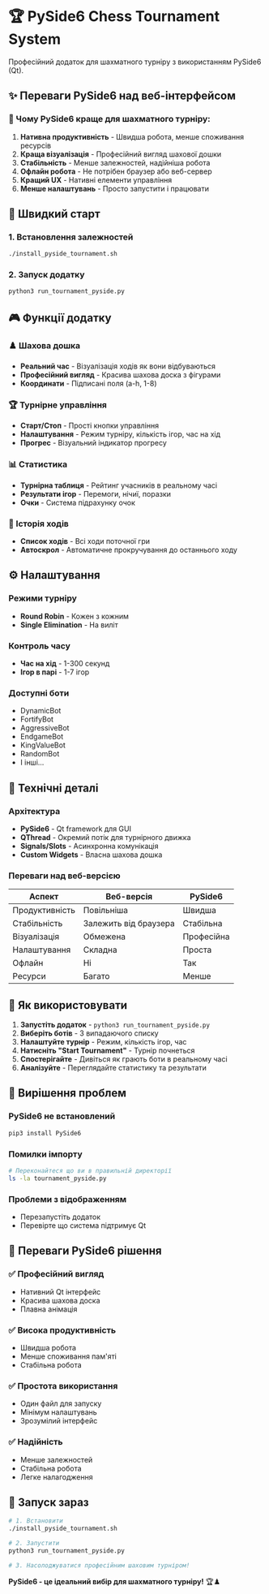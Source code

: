 # 🏆 PySide6 Chess Tournament System

Професійний додаток для шахматного турніру з використанням PySide6 (Qt).

## ✨ Переваги PySide6 над веб-інтерфейсом

### 🎯 Чому PySide6 краще для шахматного турніру:

1. **Нативна продуктивність** - Швидша робота, менше споживання ресурсів
2. **Краща візуалізація** - Професійний вигляд шахової дошки
3. **Стабільність** - Менше залежностей, надійніша робота
4. **Офлайн робота** - Не потрібен браузер або веб-сервер
5. **Кращий UX** - Нативні елементи управління
6. **Менше налаштувань** - Просто запустити і працювати

## 🚀 Швидкий старт

### 1. Встановлення залежностей
```bash
./install_pyside_tournament.sh
```

### 2. Запуск додатку
```bash
python3 run_tournament_pyside.py
```

## 🎮 Функції додатку

### ♟️ Шахова дошка
- **Реальний час** - Візуалізація ходів як вони відбуваються
- **Професійний вигляд** - Красива шахова доска з фігурами
- **Координати** - Підписані поля (a-h, 1-8)

### 🏆 Турнірне управління
- **Старт/Стоп** - Прості кнопки управління
- **Налаштування** - Режим турніру, кількість ігор, час на хід
- **Прогрес** - Візуальний індикатор прогресу

### 📊 Статистика
- **Турнірна таблиця** - Рейтинг учасників в реальному часі
- **Результати ігор** - Перемоги, нічиї, поразки
- **Очки** - Система підрахунку очок

### 📝 Історія ходів
- **Список ходів** - Всі ходи поточної гри
- **Автоскрол** - Автоматичне прокручування до останнього ходу

## ⚙️ Налаштування

### Режими турніру
- **Round Robin** - Кожен з кожним
- **Single Elimination** - На виліт

### Контроль часу
- **Час на хід** - 1-300 секунд
- **Ігор в парі** - 1-7 ігор

### Доступні боти
- DynamicBot
- FortifyBot
- AggressiveBot
- EndgameBot
- KingValueBot
- RandomBot
- І інші...

## 🔧 Технічні деталі

### Архітектура
- **PySide6** - Qt framework для GUI
- **QThread** - Окремий потік для турнірного движка
- **Signals/Slots** - Асинхронна комунікація
- **Custom Widgets** - Власна шахова дошка

### Переваги над веб-версією
| Аспект | Веб-версія | PySide6 |
|--------|------------|---------|
| Продуктивність | Повільніша | Швидша |
| Стабільність | Залежить від браузера | Стабільна |
| Візуалізація | Обмежена | Професійна |
| Налаштування | Складна | Проста |
| Офлайн | Ні | Так |
| Ресурси | Багато | Менше |

## 🎯 Як використовувати

1. **Запустіть додаток** - `python3 run_tournament_pyside.py`
2. **Виберіть ботів** - З випадаючого списку
3. **Налаштуйте турнір** - Режим, кількість ігор, час
4. **Натисніть "Start Tournament"** - Турнір почнеться
5. **Спостерігайте** - Дивіться як грають боти в реальному часі
6. **Аналізуйте** - Переглядайте статистику та результати

## 🐛 Вирішення проблем

### PySide6 не встановлений
```bash
pip3 install PySide6
```

### Помилки імпорту
```bash
# Переконайтеся що ви в правильній директорії
ls -la tournament_pyside.py
```

### Проблеми з відображенням
- Перезапустіть додаток
- Перевірте що система підтримує Qt

## 🎉 Переваги PySide6 рішення

### ✅ Професійний вигляд
- Нативний Qt інтерфейс
- Красива шахова доска
- Плавна анімація

### ✅ Висока продуктивність
- Швидша робота
- Менше споживання пам'яті
- Стабільна робота

### ✅ Простота використання
- Один файл для запуску
- Мінімум налаштувань
- Зрозумілий інтерфейс

### ✅ Надійність
- Менше залежностей
- Стабільна робота
- Легке налагодження

## 🚀 Запуск зараз

```bash
# 1. Встановити
./install_pyside_tournament.sh

# 2. Запустити
python3 run_tournament_pyside.py

# 3. Насолоджуватися професійним шаховим турніром!
```

**PySide6 - це ідеальний вибір для шахматного турніру!** 🏆♟️